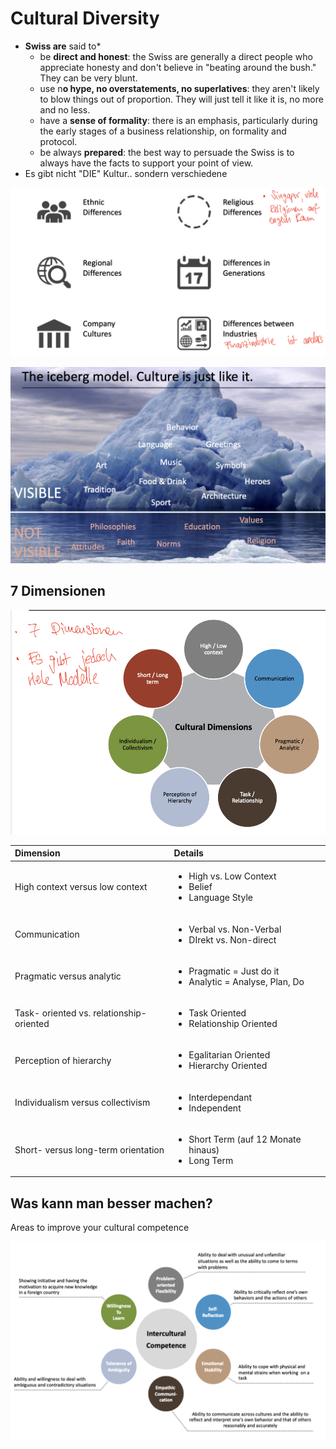 # Cultural Diversity

* **Swiss are** said to\*
  * be **direct and honest**: the Swiss are generally a direct people who appreciate honesty and don't believe in "beating around the bush." They can be very blunt.
  * use n**o hype, no overstatements, no superlatives**: they aren't likely to blow things out of proportion. They will just tell it like it is, no more and no less.
  * have a **sense of formality**: there is an emphasis, particularly during the early stages of a business relationship, on formality and protocol.
  * be always **prepared**: the best way to persuade the Swiss is to always have the facts to support your point of view.
* Es gibt nicht "DIE" Kultur.. sondern verschiedene

![](../.gitbook/assets/image%20%28293%29.png)



![The iceberg model. Culture is just like it. \(Visible / Not Visible\)](../.gitbook/assets/image%20%28297%29.png)

## 7 Dimensionen

![Key dimensions of cultural differences](../.gitbook/assets/image%20%28278%29.png)

<table>
  <thead>
    <tr>
      <th style="text-align:left">Dimension</th>
      <th style="text-align:left">Details</th>
    </tr>
  </thead>
  <tbody>
    <tr>
      <td style="text-align:left">High context versus low context</td>
      <td style="text-align:left">
        <ul>
          <li>High vs. Low Context</li>
          <li>Belief</li>
          <li>Language Style</li>
        </ul>
      </td>
    </tr>
    <tr>
      <td style="text-align:left">Communication</td>
      <td style="text-align:left">
        <ul>
          <li>Verbal vs. Non-Verbal</li>
          <li>DIrekt vs. Non-direct</li>
        </ul>
      </td>
    </tr>
    <tr>
      <td style="text-align:left">Pragmatic versus analytic</td>
      <td style="text-align:left">
        <ul>
          <li>Pragmatic = Just do it</li>
          <li>Analytic = Analyse, Plan, Do</li>
        </ul>
      </td>
    </tr>
    <tr>
      <td style="text-align:left">Task- oriented vs. relationship-oriented</td>
      <td style="text-align:left">
        <ul>
          <li>Task Oriented</li>
          <li>Relationship Oriented</li>
        </ul>
      </td>
    </tr>
    <tr>
      <td style="text-align:left">Perception of hierarchy</td>
      <td style="text-align:left">
        <ul>
          <li>Egalitarian Oriented</li>
          <li>Hierarchy Oriented</li>
        </ul>
      </td>
    </tr>
    <tr>
      <td style="text-align:left">Individualism versus collectivism</td>
      <td style="text-align:left">
        <ul>
          <li>Interdependant</li>
          <li>Independent</li>
        </ul>
      </td>
    </tr>
    <tr>
      <td style="text-align:left">Short- versus long-term orientation</td>
      <td style="text-align:left">
        <ul>
          <li>Short Term (auf 12 Monate hinaus)</li>
          <li>Long Term</li>
        </ul>
      </td>
    </tr>
  </tbody>
</table>

## Was kann man besser machen?

Areas to improve your cultural competence

![Areas to improve your cultural competence](../.gitbook/assets/image%20%28289%29.png)

